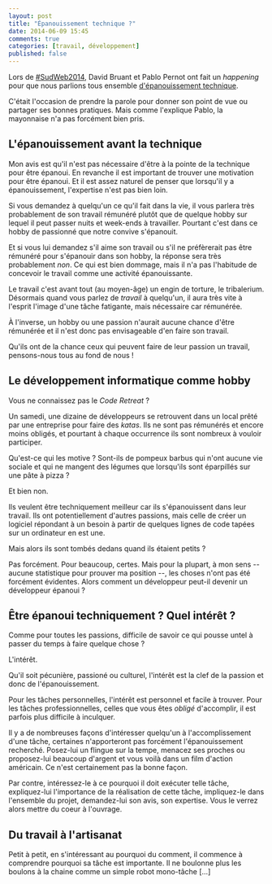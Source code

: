 ```yaml
---
layout: post
title: "Épanouissement technique ?"
date: 2014-06-09 15:45
comments: true
categories: [travail, développement]
published: false
---
```


Lors de [#SudWeb2014](http://sudweb.fr/2014/), David Bruant et Pablo Pernot ont fait un _happening_ pour que nous parlions tous ensemble [d'épanouissement technique](http://www.areyouagile.com/2014/05/4-malaises-et-un-tres-bon-moment/).

C'était l'occasion de prendre la parole pour donner son point de vue ou partager ses bonnes pratiques. Mais comme l'explique Pablo, la mayonnaise n'a pas forcément bien pris.

L'épanouissement avant la technique
---

Mon avis est qu'il n'est pas nécessaire d'être à la pointe de la technique pour être épanoui. En revanche il est important de trouver une motivation pour être épanoui. Et il est assez naturel de penser que lorsqu'il y a épanouissement, l'expertise n'est pas bien loin.

Si vous demandez à quelqu'un ce qu'il fait dans la vie, il vous parlera très probablement de son travail rémunéré plutôt que de quelque hobby sur lequel il peut passer nuits et week-ends à travailler. Pourtant c'est dans ce hobby de passionné que notre convive s'épanouit.

Et si vous lui demandez s'il aime son travail ou s'il ne préfèrerait pas être rémunéré pour s'épanouir dans son hobby, la réponse sera très probablement _non_. Ce qui est bien dommage, mais il n'a pas l'habitude de concevoir le travail comme une activité épanouissante.

Le travail c'est avant tout (au moyen-âge) un engin de torture, le tribalerium. Désormais quand vous parlez de _travail_ à quelqu'un, il aura très vite à l'esprit l'image d'une tâche fatigante, mais nécessaire car rémunérée.

À l'inverse, un hobby ou une passion n'aurait aucune chance d'être rémunérée et il n'est donc pas envisageable d'en faire son travail.

Qu'ils ont de la chance ceux qui peuvent faire de leur passion un travail, pensons-nous tous au fond de nous !

Le développement informatique comme hobby
---

Vous ne connaissez pas le _Code Retreat_ ?

Un samedi, une dizaine de développeurs se retrouvent dans un local prêté par une entreprise pour faire des _katas_. Ils ne sont pas rémunérés et encore moins obligés, et pourtant à chaque occurrence ils sont nombreux à vouloir participer.

Qu'est-ce qui les motive ? Sont-ils de pompeux barbus qui n'ont aucune vie sociale et qui ne mangent des légumes que lorsqu'ils sont éparpillés sur une pâte à pizza ?

Et bien non.

Ils veulent être techniquement meilleur car ils s'épanouissent dans leur travail. Ils ont potentiellement d'autres passions, mais celle de créer un logiciel répondant à un besoin à partir de quelques lignes de code tapées sur un ordinateur en est une.

Mais alors ils sont tombés dedans quand ils étaient petits ?

Pas forcément. Pour beaucoup, certes. Mais pour la plupart, à mon sens -- aucune statistique pour prouver ma position --, les choses n'ont pas été forcément évidentes. Alors comment un développeur peut-il devenir un développeur épanoui ?

Être épanoui techniquement ? Quel intérêt ?
---

Comme pour toutes les passions, difficile de savoir ce qui pousse untel à passer du temps à faire quelque chose ?

L'intérêt.

Qu'il soit pécunière, passioné ou culturel, l'intérêt est la clef de la passion et donc de l'épanouissement.

Pour les tâches personnelles, l'intérêt est personnel et facile à trouver. Pour les tâches professionnelles, celles que vous êtes _obligé_ d'accomplir, il est parfois plus difficile à inculquer.

Il y a de nombreuses façons d'intéresser quelqu'un à l'accomplissement d'une tâche, certaines n'apporteront pas forcément l'épanouissement recherché. Posez-lui un flingue sur la tempe, menacez ses proches ou proposez-lui beaucoup d'argent et vous voilà dans un film d'action américain. Ce n'est certainement pas la bonne façon.

Par contre, intéressez-le à ce pourquoi il doit exécuter telle tâche, expliquez-lui l'importance de la réalisation de cette tâche, impliquez-le dans l'ensemble du projet, demandez-lui son avis, son expertise. Vous le verrez alors mettre du coeur à l'ouvrage.

Du travail à l'artisanat
---

Petit à petit, en s'intéressant au pourquoi du comment, il commence à comprendre pourquoi sa tâche est importante. Il ne boulonne plus les boulons à la chaine comme un simple robot mono-tâche [...]